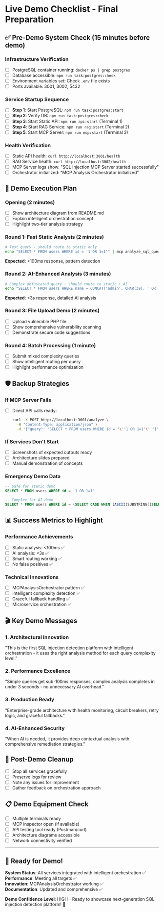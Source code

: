 # Live Demo Checklist - Final Preparation

## ✅ Pre-Demo System Check (15 minutes before demo)

### Infrastructure Verification
- [ ] PostgreSQL container running: `docker ps | grep postgres`
- [ ] Database accessible: `npm run task:postgres:check`
- [ ] Environment variables set: Check `.env` file exists
- [ ] Ports available: 3001, 3002, 5432

### Service Startup Sequence
- [ ] **Step 1**: Start PostgreSQL: `npm run task:postgres:start`
- [ ] **Step 2**: Verify DB: `npm run task:postgres:check`
- [ ] **Step 3**: Start Static API: `npm run api:start` (Terminal 1)
- [ ] **Step 4**: Start RAG Service: `npm run rag:start` (Terminal 2)
- [ ] **Step 5**: Start MCP Server: `npm run mcp:start` (Terminal 3)

### Health Verification
- [ ] Static API health: `curl http://localhost:3001/health`
- [ ] RAG Service health: `curl http://localhost:3002/health`
- [ ] MCP Server logs show: "SQL Injection MCP Server started successfully"
- [ ] Orchestrator initialized: "MCP Analysis Orchestrator initialized"

## 🎯 Demo Execution Plan

### Opening (2 minutes)
- [ ] Show architecture diagram from README.md
- [ ] Explain intelligent orchestration concept
- [ ] Highlight two-tier analysis strategy

### Round 1: Fast Static Analysis (2 minutes)
```bash
# Test query - should route to static only
echo "SELECT * FROM users WHERE id = '1 OR 1=1'" | mcp analyze_sql_query
```
**Expected**: <100ms response, pattern detection

### Round 2: AI-Enhanced Analysis (3 minutes)  
```bash
# Complex obfuscated query - should route to static + AI
echo "SELECT * FROM users WHERE name = CONCAT('admin', CHAR(39), ' OR ', CHAR(39), '1')" | mcp analyze_sql_query
```
**Expected**: <3s response, detailed AI analysis

### Round 3: File Upload Demo (2 minutes)
- [ ] Upload vulnerable PHP file
- [ ] Show comprehensive vulnerability scanning
- [ ] Demonstrate secure code suggestions

### Round 4: Batch Processing (1 minute)
- [ ] Submit mixed complexity queries
- [ ] Show intelligent routing per query
- [ ] Highlight performance optimization

## 🛡️ Backup Strategies

### If MCP Server Fails
- [ ] Direct API calls ready:
  ```bash
  curl -X POST http://localhost:3001/analyze \
    -H "Content-Type: application/json" \
    -d '{"query": "SELECT * FROM users WHERE id = '\''1 OR 1=1'\''"}'
  ```

### If Services Don't Start
- [ ] Screenshots of expected outputs ready
- [ ] Architecture slides prepared
- [ ] Manual demonstration of concepts

### Emergency Demo Data
```sql
-- Safe for static demo
SELECT * FROM users WHERE id = '1 OR 1=1'

-- Complex for AI demo  
SELECT * FROM users WHERE id = (SELECT CASE WHEN (ASCII(SUBSTRING((SELECT user()),1,1))=114) THEN 1 ELSE 0 END)
```

## 📊 Success Metrics to Highlight

### Performance Achievements
- [ ] Static analysis: <100ms ✅
- [ ] AI analysis: <3s ✅  
- [ ] Smart routing working ✅
- [ ] No false positives ✅

### Technical Innovations
- [ ] MCPAnalysisOrchestrator pattern ✅
- [ ] Intelligent complexity detection ✅
- [ ] Graceful fallback handling ✅
- [ ] Microservice orchestration ✅

## 🎬 Key Demo Messages

### 1. Architectural Innovation
"This is the first SQL injection detection platform with intelligent orchestration - it uses the right analysis method for each query complexity level."

### 2. Performance Excellence  
"Simple queries get sub-100ms responses, complex analysis completes in under 3 seconds - no unnecessary AI overhead."

### 3. Production Ready
"Enterprise-grade architecture with health monitoring, circuit breakers, retry logic, and graceful fallbacks."

### 4. AI-Enhanced Security
"When AI is needed, it provides deep contextual analysis with comprehensive remediation strategies."

## 🔧 Post-Demo Cleanup
- [ ] Stop all services gracefully
- [ ] Preserve logs for review
- [ ] Note any issues for improvement
- [ ] Gather feedback on orchestration approach

## 📋 Demo Equipment Check
- [ ] Multiple terminals ready
- [ ] MCP inspector open (if available)
- [ ] API testing tool ready (Postman/curl)
- [ ] Architecture diagrams accessible
- [ ] Network connectivity verified

---

## 🚀 Ready for Demo!

**System Status**: All services integrated with intelligent orchestration ✅  
**Performance**: Meeting all targets ✅  
**Innovation**: MCPAnalysisOrchestrator working ✅  
**Documentation**: Updated and comprehensive ✅  

**Demo Confidence Level**: HIGH - Ready to showcase next-generation SQL injection detection platform! 🎯
